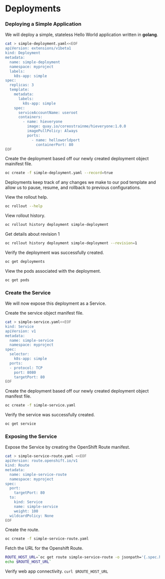 # Deployments

### Deploying a Simple Application

We will deploy a simple, stateless Hello World application written in **golang**.

```bash
cat > simple-deployment.yaml<<EOF
apiVersion: extensions/v1beta1
kind: Deployment
metadata:
  name: simple-deployment
  namespace: myproject
  labels:
    k8s-app: simple
spec:
  replicas: 3
  template:
    metadata:
      labels:
        k8s-app: simple
    spec:
      serviceAccountName: useroot
      containers:
        - name: hieveryone
          image: quay.io/coreostrainme/hieveryone:1.0.0
          imagePullPolicy: Always
          ports:
            - name: helloworldport
              containerPort: 80
EOF
```

Create the deployment based off our newly created deployment object mainifest file.

```bash
oc create -f simple-deployment.yaml --record=true
```

Deployments keep track of any changes we make to our pod template and allow us to pause, resume, and rollback to previous configurations.

View the rollout help.

```bash
oc rollout --help
```

View rollout history.

```bash
oc rollout history deployment simple-deployment
```

Get details about revision 1

```bash
oc rollout history deployment simple-deployment --revision=1
```

Verify the deployment was successfully created.

```bash
oc get deployments
```

View the pods associated with the deployment.

```bash
oc get pods
```

### Create the Service

We will now expose this deployment as a Service.

Create the service object manifest file.

```bash
cat > simple-service.yaml<<EOF
kind: Service
apiVersion: v1
metadata:
  name: simple-service
  namespace: myproject
spec:
  selector:
    k8s-app: simple
  ports:
  - protocol: TCP
    port: 8080
    targetPort: 80
EOF
```

Create the deployment based off our newly created deployment object manifest file.

```bash
oc create -f simple-service.yaml
```

Verify the service was successfully created.

```bash
oc get service
```

### Exposing the Service

Expose the Service by creating the OpenShift Route manifest.

```bash
cat > simple-service-route.yaml <<EOF
apiVersion: route.openshift.io/v1
kind: Route
metadata:
  name: simple-service-route
  namespace: myproject
spec:
  port:
    targetPort: 80
  to:
    kind: Service
    name: simple-service
    weight: 100
  wildcardPolicy: None
EOF
```

Create the route.

```bash
oc create -f simple-service-route.yaml
```

Fetch the URL for the Openshift Route.

```bash
ROUTE_HOST_URL=`oc get route simple-service-route -o jsonpath='{.spec.host}'`
echo $ROUTE_HOST_URL`
```

Verify web app connectivity.
`curl $ROUTE_HOST_URL`
